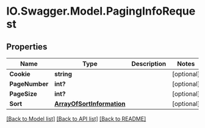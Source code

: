 # IO.Swagger.Model.PagingInfoRequest
## Properties

Name | Type | Description | Notes
------------ | ------------- | ------------- | -------------
**Cookie** | **string** |  | [optional] 
**PageNumber** | **int?** |  | [optional] 
**PageSize** | **int?** |  | [optional] 
**Sort** | [**ArrayOfSortInformation**](ArrayOfSortInformation.md) |  | [optional] 

[[Back to Model list]](../README.md#documentation-for-models) [[Back to API list]](../README.md#documentation-for-api-endpoints) [[Back to README]](../README.md)


